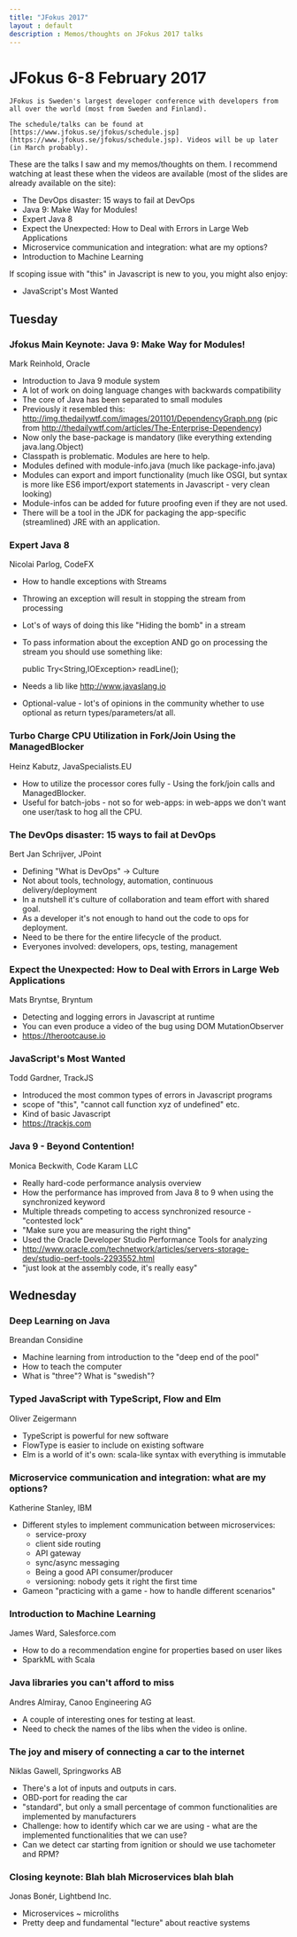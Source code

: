 ```yaml
---
title: "JFokus 2017"
layout : default
description : Memos/thoughts on JFokus 2017 talks
---
```


<div class="jumbotron">
    <h1>JFokus 6-8 February 2017</h1>

    JFokus is Sweden's largest developer conference with developers from all over the world (most from Sweden and Finland).

    The schedule/talks can be found at [https://www.jfokus.se/jfokus/schedule.jsp](https://www.jfokus.se/jfokus/schedule.jsp). Videos will be up later (in March probably).
</div>

These are the talks I saw and my memos/thoughts on them. I recommend watching at least these when the videos are available (most of the slides are already available on the site):
- The DevOps disaster: 15 ways to fail at DevOps
- Java 9: Make Way for Modules!
- Expert Java 8
- Expect the Unexpected: How to Deal with Errors in Large Web Applications
- Microservice communication and integration: what are my options?
- Introduction to Machine Learning

If scoping issue with "this" in Javascript is new to you, you might also enjoy:
- JavaScript's Most Wanted

## Tuesday

### Jfokus Main Keynote: Java 9: Make Way for Modules!
Mark Reinhold, Oracle

- Introduction to Java 9 module system
- A lot of work on doing language changes with backwards compatibility
- The core of Java has been separated to small modules
- Previously it resembled this: http://img.thedailywtf.com/images/201101/DependencyGraph.png (pic from http://thedailywtf.com/articles/The-Enterprise-Dependency)
- Now only the base-package is mandatory (like everything extending java.lang.Object)
- Classpath is problematic. Modules are here to help.
- Modules defined with module-info.java (much like package-info.java)
- Modules can export and import functionality (much like OSGI, but syntax is more like ES6 import/export statements in Javascript - very clean looking)
- Module-infos can be added for future proofing even if they are not used.
- There will be a tool in the JDK for packaging the app-specific (streamlined) JRE with an application.

### Expert Java 8
Nicolai Parlog, CodeFX

- How to handle exceptions with Streams
- Throwing an exception will result in stopping the stream from processing
- Lot's of ways of doing this like "Hiding the bomb" in a stream
- To pass information about the exception AND go on processing the stream you should use something like:

    public Try<String,IOException> readLine();

- Needs a lib like http://www.javaslang.io
- Optional-value - lot's of opinions in the community whether to use optional as return types/parameters/at all.

### Turbo Charge CPU Utilization in Fork/Join Using the ManagedBlocker
Heinz Kabutz, JavaSpecialists.EU

- How to utilize the processor cores fully - Using the fork/join calls and ManagedBlocker.
- Useful for batch-jobs - not so for web-apps: in web-apps we don't want one user/task to hog all the CPU.

### The DevOps disaster: 15 ways to fail at DevOps
Bert Jan Schrijver, JPoint

- Defining "What is DevOps" -> Culture
- Not about tools, technology, automation, continuous delivery/deployment
- In a nutshell it's culture of collaboration and team effort with shared goal.
- As a developer it's not enough to hand out the code to ops for deployment.
- Need to be there for the entire lifecycle of the product.
- Everyones involved: developers, ops, testing, management

### Expect the Unexpected: How to Deal with Errors in Large Web Applications
Mats Bryntse, Bryntum

- Detecting and logging errors in Javascript at runtime
- You can even produce a video of the bug using DOM MutationObserver
- https://therootcause.io

### JavaScript's Most Wanted
Todd Gardner, TrackJS

- Introduced the most common types of errors in Javascript programs
- scope of "this", "cannot call function xyz of undefined" etc.
- Kind of basic Javascript
- https://trackjs.com

### Java 9 - Beyond Contention!
Monica Beckwith, Code Karam LLC

- Really hard-code performance analysis overview
- How the performance has improved from Java 8 to 9 when using the synchronized keyword
- Multiple threads competing to access synchronized resource - "contested lock"
- "Make sure you are measuring the right thing"
- Used the Oracle Developer Studio Performance Tools for analyzing
- http://www.oracle.com/technetwork/articles/servers-storage-dev/studio-perf-tools-2293552.html
- "just look at the assembly code, it's really easy"

## Wednesday

### Deep Learning on Java
Breandan Considine

- Machine learning from introduction to the "deep end of the pool"
- How to teach the computer
- What is "three"? What is "swedish"?

### Typed JavaScript with TypeScript, Flow and Elm
Oliver Zeigermann

- TypeScript is powerful for new software
- FlowType is easier to include on existing software
- Elm is a world of it's own: scala-like syntax with everything is immutable

### Microservice communication and integration: what are my options?
Katherine Stanley, IBM

- Different styles to implement communication between microservices:
  - service-proxy
  - client side routing
  - API gateway
  - sync/async messaging
  - Being a good API consumer/producer
  - versioning: nobody gets it right the first time
- Gameon "practicing with a game - how to handle different scenarios"

### Introduction to Machine Learning
James Ward, Salesforce.com

- How to do a recommendation engine for properties based on user likes
- SparkML with Scala

### Java libraries you can't afford to miss
Andres Almiray, Canoo Engineering AG

- A couple of interesting ones for testing at least.
- Need to check the names of the libs when the video is online.

### The joy and misery of connecting a car to the internet
Niklas Gawell, Springworks AB

- There's a lot of inputs and outputs in cars.
- OBD-port for reading the car
- "standard", but only a small percentage of common functionalities are implemented by manufacturers
- Challenge: how to identify which car we are using - what are the implemented functionalities that we can use?
- Can we detect car starting from ignition or should we use tachometer and RPM?

### Closing keynote: Blah blah Microservices blah blah
Jonas Bonér, Lightbend Inc.

- Microservices ~ microliths
- Pretty deep and fundamental "lecture" about reactive systems
